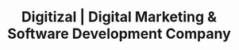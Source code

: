 ---
title: "Digitizal | Digital Marketing & Software Development Company"
url: /karachi/digitizal-digital-marketing-and-software-development-company/
shop: computer
---